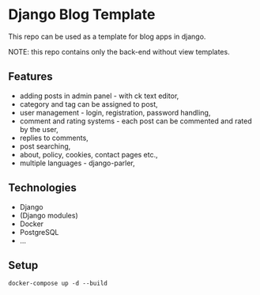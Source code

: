 # Django Blog Template

This repo can be used as a template for blog apps in django.

NOTE: this repo contains only the back-end without view templates.

## Features

- adding posts in admin panel - with ck text editor,
- category and tag can be assigned to post,
- user management - login, registration, password handling,
- comment and rating systems - each post can be commented and rated by the user,
- replies to comments,
- post searching,
- about, policy, cookies, contact pages etc.,
- multiple languages - django-parler,

## Technologies

- Django
- (Django modules)
- Docker
- PostgreSQL
- ...

## Setup

```
docker-compose up -d --build
```
